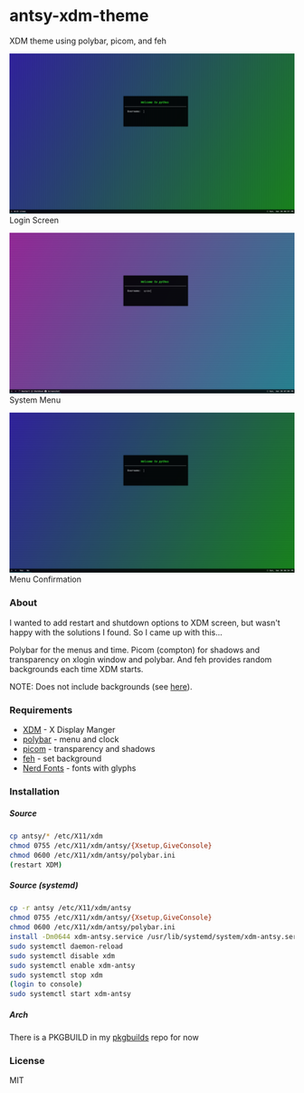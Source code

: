 # antsy-xdm-theme

XDM theme using polybar, picom, and feh

![screenshot1](https://github.com/jeffmhubbard/antsy-xdm-theme/raw/assets/xdm-menu-1-main.png 'Login Screen')
Login Screen

![screenshot2](https://github.com/jeffmhubbard/antsy-xdm-theme/raw/assets/xdm-menu-2-choices.png 'System Menu')
System Menu

![screenshot3](https://github.com/jeffmhubbard/antsy-xdm-theme/raw/assets/xdm-menu-3-confirm.png 'Menu Confirmation')
Menu Confirmation

### About
I wanted to add restart and shutdown options to XDM screen, but wasn't happy with the solutions I found. So I came up with this...

Polybar for the menus and time. Picom (compton) for shadows and transparency on xlogin window and polybar. And feh provides random backgrounds each time XDM starts.

NOTE: Does not include backgrounds (see [here](https://github.com/jeffmhubbard/antsy-wallpaper/)).

### Requirements
- [XDM](https://www.x.org) - X Display Manger
- [polybar](https://github.com/polybar/polybar) - menu and clock
- [picom](https://github.com/yshui/picom) - transparency and shadows
- [feh](https://feh.finalrewind.org) - set background
- [Nerd Fonts](https://www.nerdfonts.com/) - fonts with glyphs

### Installation
##### Source
```sh
cp antsy/* /etc/X11/xdm
chmod 0755 /etc/X11/xdm/antsy/{Xsetup,GiveConsole}
chmod 0600 /etc/X11/xdm/antsy/polybar.ini
(restart XDM)
```

##### Source (systemd)
```sh
cp -r antsy /etc/X11/xdm/antsy
chmod 0755 /etc/X11/xdm/antsy/{Xsetup,GiveConsole}
chmod 0600 /etc/X11/xdm/antsy/polybar.ini
install -Dm0644 xdm-antsy.service /usr/lib/systemd/system/xdm-antsy.service
sudo systemctl daemon-reload
sudo systemctl disable xdm
sudo systemctl enable xdm-antsy
sudo systemctl stop xdm
(login to console)
sudo systemctl start xdm-antsy
```

##### Arch
There is a PKGBUILD in my [pkgbuilds](https://github.com/jeffmhubbard/pkgbuilds) repo for now

### License
MIT
